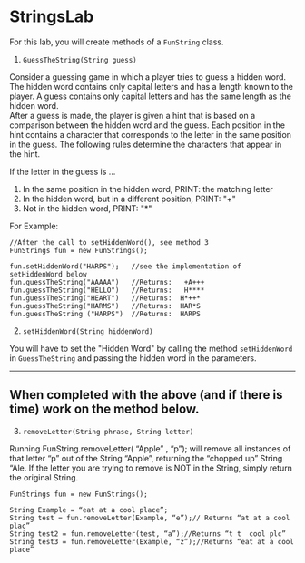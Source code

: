 # StringsLab

For this lab, you will create methods of a `FunString` class.  

1. `GuessTheString(String guess)`  

Consider a guessing game in which a player tries to guess a hidden word. The hidden word contains only capital letters and has a length known to the player. A guess contains only capital letters and has the same length as the hidden word.  
After a guess is made, the player is given a hint that is based on a comparison between the hidden word and the guess. Each position in the hint contains a character that corresponds to the letter in the same position in the guess. The following rules determine the characters that appear in the hint.  

If the letter in the guess is …   
1)	In the same position in the hidden word,   PRINT: the matching letter
2)	In the hidden word, but in a different position,    PRINT:  "+"
3)	Not in the hidden word,   PRINT:   "*"  

For Example:  
```
//After the call to setHiddenWord(), see method 3
FunStrings fun = new FunStrings();

fun.setHiddenWord("HARPS");   //see the implementation of setHiddenWord below   
fun.guessTheString("AAAAA")   //Returns:   +A+++  
fun.guessTheString("HELLO")   //Returns:   H****  
fun.guessTheString("HEART")   //Returns:  H*++*  
fun.guessTheString("HARMS")   //Returns:  HAR*S  
fun.guessTheString ("HARPS")  //Returns:  HARPS  
```


2. `setHiddenWord(String hiddenWord)`  

You will have to set the "Hidden Word" by calling the method `setHiddenWord` in `GuessTheString` and passing the hidden word in the parameters.  


---

## When completed with the above (and if there is time) work on the method below.  

3. `removeLetter(String phrase, String letter)`  

Running FunString.removeLetter( “Apple” , “p”); will remove all instances of that letter “p” out of the String “Apple”, returning the “chopped up” String “Ale. If the letter you are trying to remove is NOT in the String, simply return the original String.   
 
```
FunStrings fun = new FunStrings();

String Example = “eat at a cool place”;  
String test = fun.removeLetter(Example, “e”);// Returns “at at a cool plac”  
String test2 = fun.removeLetter(test, “a”);//Returns “t t  cool plc”  
String test3 = fun.removeLetter(Example, “z”);//Returns “eat at a cool place”  
```
